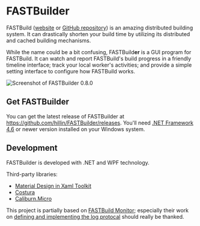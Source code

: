 # FASTBuilder

FASTBuild ([website](http://www.fastbuild.org/) or [GitHub repository](https://github.com/fastbuild/fastbuild)) is an amazing distributed building system. It can drastically shorten your build time by utilizing its distributed and cached building mechanisms.

While the name could be a bit confusing, FASTBuild**er** is a GUI program for FASTBuild. It can watch and report FASTBuild's build progress in a friendly timeline interface; track your local worker's activities; and provide a simple setting interface to configure how FASTBuild works.

![Screenshot of FASTBuilder 0.8.0](https://github.com/hillin/FASTBuilder/blob/master/Documentations/Screenshots/FASTBuilder.0.8.0.png)

## Get FASTBuilder
You can get the latest release of FASTBuilder at https://github.com/hillin/FASTBuilder/releases. You'll need [.NET Framework 4.6](https://www.microsoft.com/en-us/download/details.aspx?id=48130) or newer version installed on your Windows system.

## Development
FASTBuilder is developed with .NET and WPF technology.

Third-party libraries:
- [Material Design in Xaml Toolkit](https://github.com/ButchersBoy/MaterialDesignInXamlToolkit)
- [Costura](https://github.com/Fody/Costura)
- [Caliburn.Micro](http://caliburnmicro.com/)

This project is partially based on [FASTBuild Monitor](https://github.com/yass007/FASTBuildMonitor); especially their work on [defining and implementing the log protocal](https://github.com/fastbuild/fastbuild/issues/127) should really be thanked.
